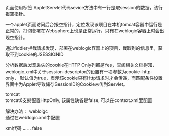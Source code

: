
页面使用<applet></applet>标签
AppletServlet代码sevice方法中有一行是取session的数据，该行报空指针。


一个applet页面访问后台报空指针，定位发现该项目在本机tomcat容器中运行是正常的，打包部署在Websphere上也是正常运行，只有在weblogic容器上时会出现空指针。

通过fiddler拦截请求发现，部署在weblogic容器上的项目，截取到的信息里，获取不到cookie的JSESSIONID

分析数据后发现丢失的cookie在HTTP Only列都是Yes，查阅相关文档得知，weblogic.xml中关于session-descriptor的设置有一项参数为cookie-http-only，
默认值为true，表示该cookie只有Http请求时才会传递，而匹配条件设置界面中为Applet导致储存SessionID的Cookie未传到Servlet。



tomcat   
tomcat6支持配置HttpOnly, 该属性缺省是false, 可以在context.xml里配置



解决办法：
webloigc   
 通过在weblogic.xml中配置

xml代码
<session-descriptor>
       ……
        <cookie-http-only>false</cookie-http-only>
</session-descriptor>
